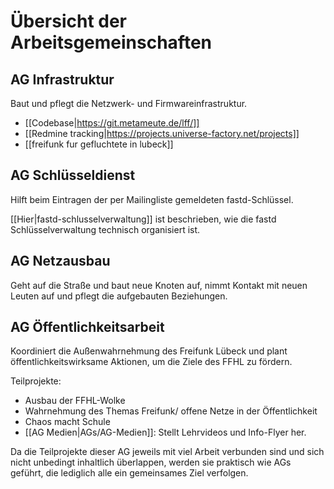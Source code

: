 # Übersicht der Arbeitsgemeinschaften
## AG Infrastruktur
Baut und pflegt die Netzwerk- und Firmwareinfrastruktur.
* [[Codebase|https://git.metameute.de/lff/]]
* [[Redmine tracking|https://projects.universe-factory.net/projects]]
* [[freifunk fur gefluchtete in lubeck]]

## AG Schlüsseldienst
Hilft beim Eintragen der per Mailingliste gemeldeten fastd-Schlüssel.

[[Hier|fastd-schlusselverwaltung]] ist beschrieben, wie die fastd Schlüsselverwaltung technisch organisiert ist.

## AG Netzausbau
Geht auf die Straße und baut neue Knoten auf, nimmt Kontakt mit neuen Leuten auf und pflegt die aufgebauten Beziehungen.

## AG Öffentlichkeitsarbeit
Koordiniert die Außenwahrnehmung des Freifunk Lübeck und plant öffentlichkeitswirksame Aktionen, um die Ziele des FFHL zu fördern.

Teilprojekte:
* Ausbau der FFHL-Wolke
* Wahrnehmung des Themas Freifunk/ offene Netze in der Öffentlichkeit
* Chaos macht Schule
* [[AG Medien|AGs/AG-Medien]]: Stellt Lehrvideos und Info-Flyer her.

Da die Teilprojekte dieser AG jeweils mit viel Arbeit verbunden sind und sich nicht unbedingt inhaltlich überlappen, werden sie praktisch wie AGs geführt, die lediglich alle ein gemeinsames Ziel verfolgen.
